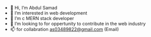 - 👋 Hi, I’m Abdul Samad
- 👀 I’m interested in web development
- 🌱 I’m c MERN stack developer
- 💞️ I’m looking to for oppertunity to contribute in the web industry
- 📫 for collabration as03489822@gmail.com (Email)
